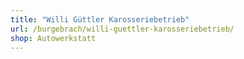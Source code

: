 ```yaml
---
title: "Willi Güttler Karosseriebetrieb"
url: /burgebrach/willi-guettler-karosseriebetrieb/
shop: Autowerkstatt
---
```

